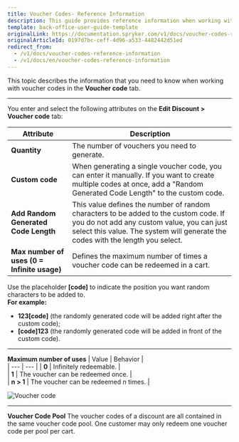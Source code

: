 ```yaml
---
title: Voucher Codes- Reference Information
description: This guide provides reference information when working with voucher codes in the Back Office.
template: back-office-user-guide-template
originalLink: https://documentation.spryker.com/v1/docs/voucher-codes-reference-information
originalArticleId: 0197d7bc-ceff-4d96-a533-4482442d51ed
redirect_from:
  - /v1/docs/voucher-codes-reference-information
  - /v1/docs/en/voucher-codes-reference-information
---
```


This topic describes the information that you need to know when working with voucher codes in the **Voucher code** tab.
***
You enter and select the following attributes on the **Edit Discount > Voucher code** tab:

| Attribute | Description |  
| --- | --- |
| **Quantity** | The number of vouchers you need to generate. |  
| **Custom code** | When generating a single voucher code, you can enter it manually. If you want to create multiple codes at once, add a "Random Generated Code Length" to the custom code.|  
| **Add Random Generated Code Length** | This value defines the number of random characters to be added to the custom code. If you do not add any custom value, you can just select this value. The system will generate the codes with the length you select. |  
| **Max number of uses (0 = Infinite usage)** | Defines the maximum number of times a voucher code can be redeemed in a cart. |  

Use the placeholder **[code]** to indicate the position you want random characters to be added to. 
</br>**For example:**
   * **123[code]** (the randomly generated code will be added right after the custom code);
   *  **[code]123** (the randomly generated code will be added in front of the custom code).
***
**Maximum number of uses**
| Value | Behavior |  
| --- | --- | 
| **0** | Infinitely redeemable. |  
| **1** | The voucher can be redeemed once. |  
| **n > 1** | The voucher can be redeemed _n_ times. |  

![Voucher code](https://spryker.s3.eu-central-1.amazonaws.com/docs/User+Guides/Back+Office+User+Guides/Discount/Voucher+Codes:+Reference+Information/voucher-code.png) 

***
**Voucher Code Pool**
The voucher codes of a discount are all contained in the same voucher code pool. One customer may only redeem one voucher code per pool per cart.
